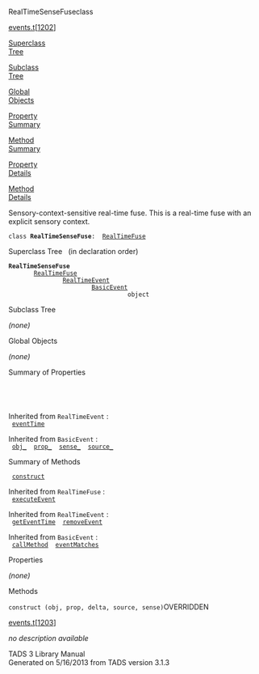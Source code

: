 <span class="title">RealTimeSenseFuse</span><span class="type">class</span>

[events.t](../file/events.t.html)\[[1202](../source/events.t.html#1202)\]

[Superclass  
Tree](#_SuperClassTree_)

[Subclass  
Tree](#_SubClassTree_)

[Global  
Objects](#_ObjectSummary_)

[Property  
Summary](#_PropSummary_)

[Method  
Summary](#_MethodSummary_)

[Property  
Details](#_Properties_)

[Method  
Details](#_Methods_)

<div class="fdesc">

Sensory-context-sensitive real-time fuse. This is a real-time fuse with
an explicit sensory context.

`class `**`RealTimeSenseFuse`**` :   `[`RealTimeFuse`](../object/RealTimeFuse.html)

</div>

<span id="_SuperClassTree_"></span>

<div class="mjhd">

<span class="hdln">Superclass Tree</span>   (in declaration order)

</div>

**`RealTimeSenseFuse`**  
`         `[`RealTimeFuse`](../object/RealTimeFuse.html)  
`                 `[`RealTimeEvent`](../object/RealTimeEvent.html)  
`                         `[`BasicEvent`](../object/BasicEvent.html)  
`                                 object`  
<span id="_SubClassTree_"></span>

<div class="mjhd">

<span class="hdln">Subclass Tree</span>  

</div>

*(none)* <span id="_ObjectSummary_"></span>

<div class="mjhd">

<span class="hdln">Global Objects</span>  

</div>

*(none)* <span id="_PropSummary_"></span>

<div class="mjhd">

<span class="hdln">Summary of Properties</span>  

</div>

` `

` `

Inherited from `RealTimeEvent` :  
` `[`eventTime`](../object/RealTimeEvent.html#eventTime)`  `

Inherited from `BasicEvent` :  
` `[`obj_`](../object/BasicEvent.html#obj_)`  `[`prop_`](../object/BasicEvent.html#prop_)`  `[`sense_`](../object/BasicEvent.html#sense_)`  `[`source_`](../object/BasicEvent.html#source_)`  `

<span id="_MethodSummary_"></span>

<div class="mjhd">

<span class="hdln">Summary of Methods</span>  

</div>

` `[`construct`](#construct)`  `

Inherited from `RealTimeFuse` :  
` `[`executeEvent`](../object/RealTimeFuse.html#executeEvent)`  `

Inherited from `RealTimeEvent` :  
` `[`getEventTime`](../object/RealTimeEvent.html#getEventTime)`  `[`removeEvent`](../object/RealTimeEvent.html#removeEvent)`  `

Inherited from `BasicEvent` :  
` `[`callMethod`](../object/BasicEvent.html#callMethod)`  `[`eventMatches`](../object/BasicEvent.html#eventMatches)`  `

<span id="_Properties_"></span>

<div class="mjhd">

<span class="hdln">Properties</span>  

</div>

*(none)* <span id="_Methods_"></span>

<div class="mjhd">

<span class="hdln">Methods</span>  

</div>

<span id="construct"></span>

`construct (obj, prop, delta, source, sense)`<span class="rem">OVERRIDDEN</span>

[events.t](../file/events.t.html)\[[1203](../source/events.t.html#1203)\]

<div class="desc">

*no description available*

</div>

<div class="ftr">

TADS 3 Library Manual  
Generated on 5/16/2013 from TADS version 3.1.3

</div>
